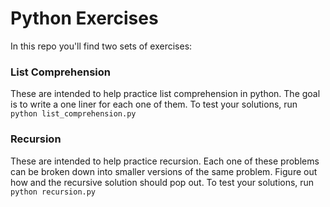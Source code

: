 # Python Exercises

In this repo you'll find two sets of exercises:

### List Comprehension

These are intended to help practice list comprehension in python.
The goal is to write a one liner for each one of them. To test your
solutions, run `python list_comprehension.py`

### Recursion

These are intended to help practice recursion. Each one of these problems
can be broken down into smaller versions of the same problem. Figure out
how and the recursive solution should pop out. To test your solutions,
run `python recursion.py`